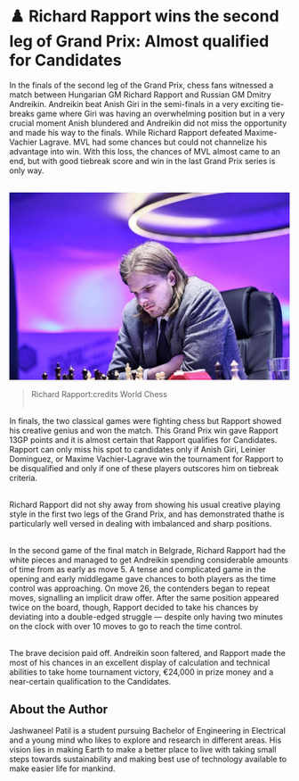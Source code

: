 # ♟️ Richard Rapport wins the second leg of Grand Prix: Almost qualified for Candidates

In the finals of the second leg of the Grand Prix, chess fans witnessed a match between Hungarian GM Richard Rapport and Russian GM Dmitry Andreikin. Andreikin beat Anish Giri in the semi-finals in a very exciting tie- breaks game where Giri was having an overwhelming position but in a very crucial moment Anish blundered and Andreikin did not miss the opportunity and made his way to the finals. While Richard Rapport defeated Maxime-Vachier Lagrave. MVL had some chances but could not channelize his advantage into win. With this loss, the chances of MVL almost came to an end, but with good tiebreak score and win in the last Grand Prix series is only way.<br><br>

![Richard Rapport wins the second leg of Grand Prix: Almost qualified for Candidates](_static/images/richard-rapport-wins-the-second-leg-of-grand-prix/richard-rapport-wins-the-second-leg-of-grand-prix.jpeg)

> Richard Rapport:credits World Chess <br><br>

In finals, the two classical games were fighting chess but Rapport showed his creative genius and won the match. This Grand Prix win gave Rapport 13GP points and it is almost certain that Rapport qualifies for Candidates. Rapport can only miss his spot to candidates only if Anish Giri, Leinier Dominguez, or Maxime Vachier-Lagrave win the tournament for Rapport to be disqualified and only if one of these players outscores him on tiebreak criteria. <br><br>

Richard Rapport did not shy away from showing his usual creative playing style in the first two legs of the Grand Prix, and has demonstrated thathe is particularly well versed in dealing with imbalanced and sharp positions.<br><br>

In the second game of the final match in Belgrade, Richard Rapport had the white pieces and managed to get Andreikin spending considerable amounts of time from as early as move 5. A tense and complicated game in the opening and early middlegame gave chances to both players as the time control was approaching. On move 26, the contenders began to repeat moves, signalling an implicit draw offer. After the same position appeared twice on the board, though, Rapport decided to take his chances by deviating into a double-edged struggle — despite only having two minutes on the clock with over 10 moves to go to reach the time control. <br><br>

The brave decision paid off. Andreikin soon faltered, and Rapport made the most of his chances in an excellent display of calculation and technical abilities to take home tournament victory, €24,000 in prize money and a near-certain qualification to the Candidates. <br>

## About the Author

Jashwaneel Patil is a student pursuing Bachelor of Engineering in Electrical and a young mind who likes to explore and research in different areas. His vision lies in making Earth to make a better place to live with taking small steps towards sustainability and making best use of technology available to make easier life for mankind.
